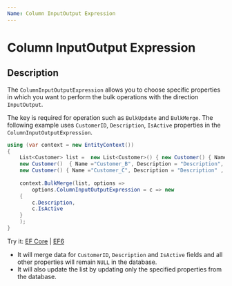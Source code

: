 ```yaml
---
Name: Column InputOutput Expression
---
```


# Column InputOutput Expression

## Description

The `ColumnInputOutputExpression` allows you to choose specific properties in which you want to perform the bulk operations with the direction `InputOutput`.

The key is required for operation such as `BulkUpdate` and `BulkMerge`. The following example uses `CustomerID`, `Description`, `IsActive` properties in the `ColumnInputOutputExpression`. 

```csharp
using (var context = new EntityContext())
{
    List<Customer> list =  new List<Customer>() { new Customer() { Name ="Customer_A", Description = "Description" , IsActive = false }, 
    new Customer()  { Name ="Customer_B", Description = "Description", IsActive = true },
    new Customer() { Name ="Customer_C", Description = "Description" , IsActive = true }};
			
    context.BulkMerge(list, options => 
        options.ColumnInputOutputExpression = c => new 
	{
	    c.Description, 
	    c.IsActive
	}
    );	
}
```

Try it: [EF Core](https://dotnetfiddle.net/wAEaSb) | [EF6](https://dotnetfiddle.net/3js97I)

- It will merge data for `CustomerID`, `Description` and `IsActive` fields and all other properties will remain `NULL` in the database.
- It will also update the list by updating only the specified properties from the database.
